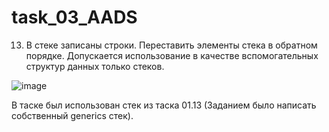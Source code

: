 # task_03_AADS
13. В стеке записаны строки. Переставить элементы стека в обратном порядке.
Допускается использование в качестве вспомогательных структур данных только стеков.

![image](https://user-images.githubusercontent.com/44434924/170895947-18eb88dc-21e7-405c-8c11-d5009acc31ed.png)

В таске был использован стек из таска 01.13 (Заданием было написать собственный generics стек).
